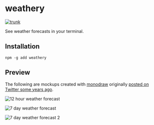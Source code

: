 # weathery

[![trunk](https://github.com/jasonkuhrt/weathery/actions/workflows/trunk.yml/badge.svg)](https://github.com/jasonkuhrt/weathery/actions/workflows/trunk.yml)

See weather forecasts in your terminal.

## Installation

```
npm -g add weathery
```

## Preview

The following are mockups created with [monodraw](https://monodraw.helftone.com/) originally [posted on Twitter some years ago](https://twitter.com/JasonKuhrt/status/721154001484562432).

![12 hour weather forecast](https://pbs.twimg.com/media/CgINvgRW8AA4Ogk?format=jpg&name=large)

![7 day weather forecast](https://pbs.twimg.com/media/CgINviMXIAATgZM?format=jpg&name=4096x4096)

![7 day weather forecast 2](https://pbs.twimg.com/media/CgINvgfWIAEEsOi?format=jpg&name=large)
